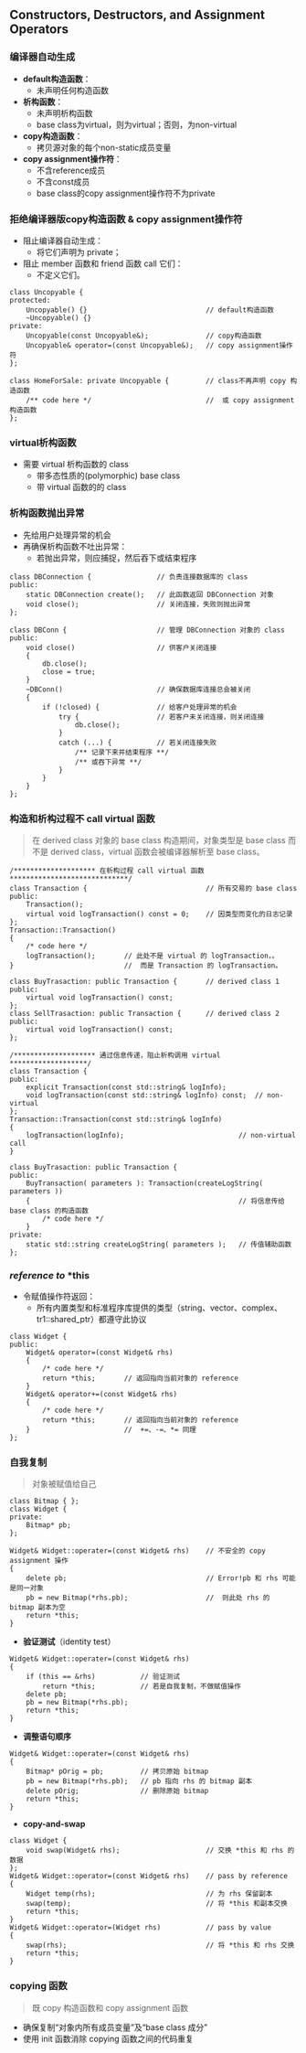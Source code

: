## Constructors, Destructors, and Assignment Operators
### 编译器自动生成
- **default构造函数**：
    - 未声明任何构造函数
- **析构函数**：
    - 未声明析构函数
    - base class为virtual，则为virtual；否则，为non-virtual
- **copy构造函数**：
    - 拷贝源对象的每个non-static成员变量
- **copy assignment操作符**：
    - 不含reference成员
    - 不含const成员
    - base class的copy assignment操作符不为private

### 拒绝编译器版copy构造函数 & copy assignment操作符
- 阻止编译器自动生成：
    - 将它们声明为 private；
- 阻止 member 函数和 friend 函数 call 它们：
    - 不定义它们。

```
class Uncopyable {
protected:
    Uncopyable() {}                             // default构造函数
    ~Uncopyable() {}
private:
    Uncopyable(const Uncopyable&);              // copy构造函数
    Uncopyable& operator=(const Uncopyable&);   // copy assignment操作符
};

class HomeForSale: private Uncopyable {         // class不再声明 copy 构造函数
    /** code here */                            //  或 copy assignment构造函数
};
```

### virtual析构函数
- 需要 virtual 析构函数的 class
    - 带多态性质的(polymorphic) base class
    - 带 virtual 函数的的 class

### 析构函数抛出异常
- 先给用户处理异常的机会
- 再确保析构函数不吐出异常：
    - 若抛出异常，则应捕捉，然后吞下或结束程序

```
class DBConnection {                // 负责连接数据库的 class
public:
    static DBConnection create();   // 此函数返回 DBConnection 对象
    void close();                   // 关闭连接，失败则抛出异常
};

class DBConn {                      // 管理 DBConnection 对象的 class
public:
    void close()                    // 供客户关闭连接
    {
        db.close();
        close = true;
    }
    ~DBConn()                       // 确保数据库连接总会被关闭
    {
        if (!closed) {              // 给客户处理异常的机会
            try {                   // 若客户未关闭连接，则关闭连接
                db.close();
            }
            catch (...) {           // 若关闭连接失败
                /** 记录下来并结束程序 **/
                /** 或吞下异常 **/
            }
        }
    }
};
```

### 构造和析构过程不 call virtual 函数
> 在 derived class 对象的 base class 构造期间，对象类型是 base class 而不是 derived class，virtual 函数会被编译器解析至 base class。

```
/******************** 在析构过程 call virtual 函数 *****************************/
class Transaction {                             // 所有交易的 base class
public:
    Transaction();
    virtual void logTransaction() const = 0;    // 因类型而变化的日志记录
};
Transaction::Transaction()
{
    /* code here */
    logTransaction();       // 此处不是 virtual 的 logTransaction，。
}                           //  而是 Transaction 的 logTransaction。

class BuyTrasaction: public Transaction {       // derived class 1
public:
    virtual void logTransaction() const;
};
class SellTrasaction: public Transaction {      // derived class 2
public:
    virtual void logTransaction() const;
};

/******************** 通过信息传递，阻止析构调用 virtual *******************/
class Transaction {
public:
    explicit Transaction(const std::string& logInfo);
    void logTransaction(const std::string& logInfo) const;  // non-virtual
};
Transaction::Transaction(const std::string& logInfo)
{
    logTransaction(logInfo);                            // non-virtual call
}

class BuyTrasaction: public Transaction {
public:
    BuyTransaction( parameters ): Transaction(createLogString( parameters ))
    {                                                   // 将信息传给 base class 的构造函数
        /* code here */
    }
private:
    static std::string createLogString( parameters );   // 传值辅助函数
};
```

### *reference to* *this
- 令赋值操作符返回：
    - 所有内置类型和标准程序库提供的类型（string、vector、complex、tr1::shared_ptr）都遵守此协议

```
class Widget {
public:
    Widget& operator=(const Widget& rhs)
    {
        /* code here */
        return *this;       // 返回指向当前对象的 reference
    }
    Widget& operator+=(const Widget& rhs)
    {
        /* code here */
        return *this;       // 返回指向当前对象的 reference
    }                       //  +=、-=、*= 同理
};
```

### 自我复制
> 对象被赋值给自己

```
class Bitmap { };
class Widget {
private:
    Bitmap* pb;
};

Widget& Widget::operater=(const Widget& rhs)    // 不安全的 copy assignment 操作
{
    delete pb;                                  // Error!pb 和 rhs 可能是同一对象
    pb = new Bitmap(*rhs.pb);                   //  则此处 rhs 的 bitmap 副本为空
    return *this;
}
```
- **验证测试**（identity test）
```
Widget& Widget::operater=(const Widget& rhs)
{
    if (this == &rhs)           // 验证测试
        return *this;           // 若是自我复制，不做赋值操作
    delete pb;
    pb = new Bitmap(*rhs.pb);
    return *this;
}
```
- **调整语句顺序**
```
Widget& Widget::operater=(const Widget& rhs)
{
    Bitmap* pOrig = pb;         // 拷贝原始 bitmap
    pb = new Bitmap(*rhs.pb);   // pb 指向 rhs 的 bitmap 副本
    delete pOrig;               // 删除原始 bitmap
    return *this;
}
```
- **copy-and-swap**
```
class Widget {
    void swap(Widget& rhs);                     // 交换 *this 和 rhs 的数据
};
Widget& Widget::operator=(const Widget& rhs)    // pass by reference
{
    Widget temp(rhs);                           // 为 rhs 保留副本
    swap(temp);                                 // 将 *this 和副本交换
    return *this;
}
Widget& Widget::operator=(Widget rhs)           // pass by value
{
    swap(rhs);                                  // 将 *this 和 rhs 交换
    return *this;
}
```

### copying 函数
> 既 copy 构造函数和 copy assignment 函数

- 确保复制“对象内所有成员变量”及“base class 成分”
- 使用 init 函数消除 copying 函数之间的代码重复

